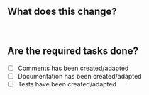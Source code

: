## What does this change?
<br>

## Are the required tasks done?
- [ ] Comments has been created/adapted
- [ ] Documentation has been created/adapted
- [ ] Tests have been created/adapted

